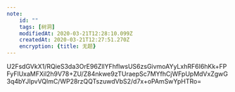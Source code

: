 ```yaml
---
note:
    id: ""
    tags: [树洞]
    modifiedAt: 2020-03-21T12:28:10.099Z
    createdAt: 2020-03-21T12:27:51.270Z
    encryption: {title: 无题}
---
```

U2FsdGVkX1/RQieS3da3OrE96ZllYFhflwsUS6zsGivmoAYyLxhRF6I6hKk+FPFyFlUxaMFXil2h9V78+ZU/Z84nkwe9zTUraepSc7MYfhCjWFpUpMdVxZgwG3q4bYJIpvVQlmC/WP28rzQQTszuwdVbS2/d7x+oPAmSwYpHTRo=